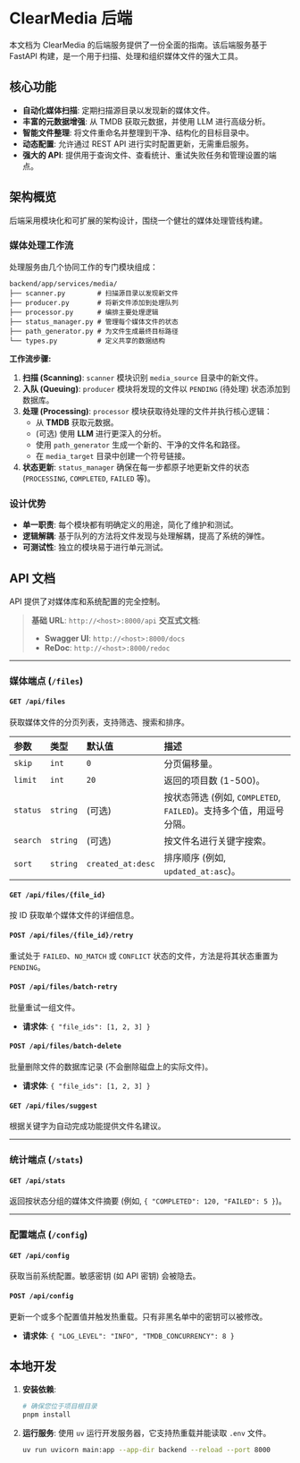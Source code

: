 # ClearMedia 后端

本文档为 ClearMedia 的后端服务提供了一份全面的指南。该后端服务基于 FastAPI 构建，是一个用于扫描、处理和组织媒体文件的强大工具。

## 核心功能

-   **自动化媒体扫描**: 定期扫描源目录以发现新的媒体文件。
-   **丰富的元数据增强**: 从 TMDB 获取元数据，并使用 LLM 进行高级分析。
-   **智能文件整理**: 将文件重命名并整理到干净、结构化的目标目录中。
-   **动态配置**: 允许通过 REST API 进行实时配置更新，无需重启服务。
-   **强大的 API**: 提供用于查询文件、查看统计、重试失败任务和管理设置的端点。

## 架构概览

后端采用模块化和可扩展的架构设计，围绕一个健壮的媒体处理管线构建。

### 媒体处理工作流

处理服务由几个协同工作的专门模块组成：

```
backend/app/services/media/
├── scanner.py        # 扫描源目录以发现新文件
├── producer.py       # 将新文件添加到处理队列
├── processor.py      # 编排主要处理逻辑
├── status_manager.py # 管理每个媒体文件的状态
├── path_generator.py # 为文件生成最终目标路径
└── types.py          # 定义共享的数据结构
```

**工作流步骤:**

1.  **扫描 (Scanning)**: `scanner` 模块识别 `media_source` 目录中的新文件。
2.  **入队 (Queuing)**: `producer` 模块将发现的文件以 `PENDING` (待处理) 状态添加到数据库。
3.  **处理 (Processing)**: `processor` 模块获取待处理的文件并执行核心逻辑：
    -   从 **TMDB** 获取元数据。
    -   (可选) 使用 **LLM** 进行更深入的分析。
    -   使用 `path_generator` 生成一个新的、干净的文件名和路径。
    -   在 `media_target` 目录中创建一个符号链接。
4.  **状态更新**: `status_manager` 确保在每一步都原子地更新文件的状态 (`PROCESSING`, `COMPLETED`, `FAILED` 等)。

### 设计优势

-   **单一职责**: 每个模块都有明确定义的用途，简化了维护和测试。
-   **逻辑解耦**: 基于队列的方法将文件发现与处理解耦，提高了系统的弹性。
-   **可测试性**: 独立的模块易于进行单元测试。

## API 文档

API 提供了对媒体库和系统配置的完全控制。

> **基础 URL**: `http://<host>:8000/api`
> **交互式文档**:
> - **Swagger UI**: `http://<host>:8000/docs`
> - **ReDoc**: `http://<host>:8000/redoc`

---

### 媒体端点 (`/files`)

#### `GET /api/files`

获取媒体文件的分页列表，支持筛选、搜索和排序。

| 参数 | 类型 | 默认值 | 描述 |
| :--- | :--- | :--- | :--- |
| `skip` | `int` | `0` | 分页偏移量。 |
| `limit` | `int` | `20` | 返回的项目数 (1-500)。 |
| `status` | `string` | (可选) | 按状态筛选 (例如, `COMPLETED`, `FAILED`)。支持多个值，用逗号分隔。 |
| `search` | `string` | (可选) | 按文件名进行关键字搜索。 |
| `sort` | `string` | `created_at:desc` | 排序顺序 (例如, `updated_at:asc`)。 |

#### `GET /api/files/{file_id}`

按 ID 获取单个媒体文件的详细信息。

#### `POST /api/files/{file_id}/retry`

重试处于 `FAILED`、`NO_MATCH` 或 `CONFLICT` 状态的文件，方法是将其状态重置为 `PENDING`。

#### `POST /api/files/batch-retry`

批量重试一组文件。

-   **请求体**: `{ "file_ids": [1, 2, 3] }`

#### `POST /api/files/batch-delete`

批量删除文件的数据库记录 (不会删除磁盘上的实际文件)。

-   **请求体**: `{ "file_ids": [1, 2, 3] }`

#### `GET /api/files/suggest`

根据关键字为自动完成功能提供文件名建议。

---

### 统计端点 (`/stats`)

#### `GET /api/stats`

返回按状态分组的媒体文件摘要 (例如, `{ "COMPLETED": 120, "FAILED": 5 }`)。

---

### 配置端点 (`/config`)

#### `GET /api/config`

获取当前系统配置。敏感密钥 (如 API 密钥) 会被隐去。

#### `POST /api/config`

更新一个或多个配置值并触发热重载。只有非黑名单中的密钥可以被修改。

-   **请求体**: `{ "LOG_LEVEL": "INFO", "TMDB_CONCURRENCY": 8 }`

## 本地开发

1.  **安装依赖**:
    ```bash
    # 确保您位于项目根目录
    pnpm install
    ```

2.  **运行服务**:
    使用 `uv` 运行开发服务器，它支持热重载并能读取 `.env` 文件。
    ```bash
    uv run uvicorn main:app --app-dir backend --reload --port 8000
    ```